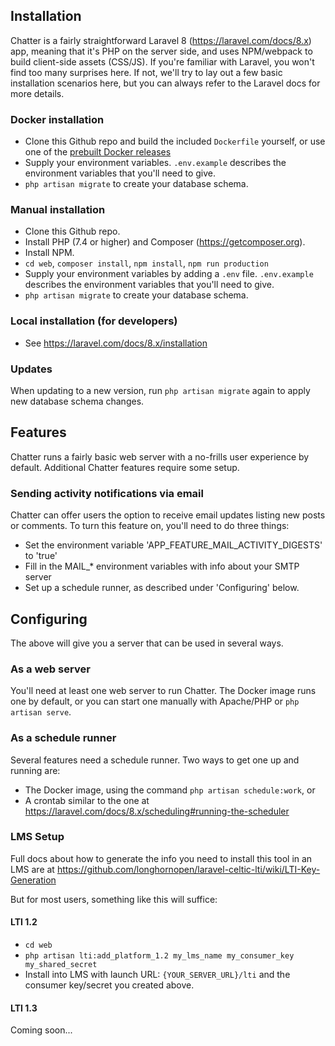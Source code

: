 ## Installation

Chatter is a fairly straightforward Laravel 8 (https://laravel.com/docs/8.x) app, meaning that it's PHP on the server side, and uses NPM/webpack to build client-side assets (CSS/JS).  If you're familiar with Laravel, you won't find too many surprises here.  If not, we'll try to lay out a few basic installation scenarios here, but you can always refer to the Laravel docs for more details. 

### Docker installation
* Clone this Github repo and build the included `Dockerfile` yourself, or use one of the [prebuilt Docker releases](https://github.com/longhornopen/chatter/pkgs/container/chatter)
* Supply your environment variables. `.env.example` describes the environment variables that you'll need to give.
* `php artisan migrate` to create your database schema.

### Manual installation
* Clone this Github repo.
* Install PHP (7.4 or higher) and Composer (https://getcomposer.org).
* Install NPM.
* `cd web`, `composer install`, `npm install`, `npm run production`
* Supply your environment variables by adding a `.env` file. `.env.example` describes the environment variables that you'll need to give.
* `php artisan migrate` to create your database schema.

### Local installation (for developers)
* See https://laravel.com/docs/8.x/installation

### Updates
When updating to a new version, run `php artisan migrate` again to apply new database schema changes.

## Features
Chatter runs a fairly basic web server with a no-frills user experience by default.  Additional Chatter features require some setup.

### Sending activity notifications via email
Chatter can offer users the option to receive email updates listing new posts or comments.  To turn this feature on, you'll need to do three things:
* Set the environment variable 'APP_FEATURE_MAIL_ACTIVITY_DIGESTS' to 'true'
* Fill in the MAIL_* environment variables with info about your SMTP server
* Set up a schedule runner, as described under 'Configuring' below.

## Configuring

The above will give you a server that can be used in several ways.

### As a web server

You'll need at least one web server to run Chatter.  The Docker image runs one by default, or you can start one manually with Apache/PHP or `php artisan serve`.

### As a schedule runner

Several features need a schedule runner.  Two ways to get one up and running are:
* The Docker image, using the command `php artisan schedule:work`, or
* A crontab similar to the one at https://laravel.com/docs/8.x/scheduling#running-the-scheduler

### LMS Setup
Full docs about how to generate the info you need to install this tool in an LMS are at https://github.com/longhornopen/laravel-celtic-lti/wiki/LTI-Key-Generation

But for most users, something like this will suffice:

#### LTI 1.2
* `cd web`
* `php artisan lti:add_platform_1.2 my_lms_name my_consumer_key my_shared_secret`
* Install into LMS with launch URL: `{YOUR_SERVER_URL}/lti` and the consumer key/secret you created above.

#### LTI 1.3
Coming soon...
